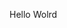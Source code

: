 Hello Wolrd




























































































































































































































































































































































































































































































































































































































































































































































































































































































































































































































































































































































































































































































































































































































































































































































































































































































































































































































































































































































































































































































































































































































































































































































































































































































































































































































































































































































































































































































































































































































































































































































































































































































































































































































































































































































































































































































































































































































































































































































